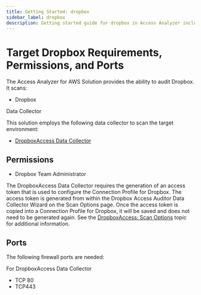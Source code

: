 ```yaml
---
title: Getting Started: dropbox
sidebar_label: dropbox
description: Getting started guide for dropbox in Access Analyzer including setup instructions and initial configuration steps.
---
```


# Target Dropbox Requirements, Permissions, and Ports

The Access Analyzer for AWS Solution provides the ability to audit Dropbox. It scans:

- Dropbox

Data Collector

This solution employs the following data collector to scan the target environment:

- [DropboxAccess Data Collector](/docs/accessanalyzer/12.0/data-collection/dropbox-access/overview.md)

## Permissions

- Dropbox Team Administrator

The DropboxAccess Data Collector requires the generation of an access token that is used to
configure the Connection Profile for Dropbox. The access token is generated from within the Dropbox
Access Auditor Data Collector Wizard on the Scan Options page. Once the access token is copied into
a Connection Profile for Dropbox, it will be saved and does not need to be generated again. See the
[DropboxAccess: Scan Options](/docs/accessanalyzer/12.0/data-collection/dropbox-access/scan-options.md) topic for
additional information.

## Ports

The following firewall ports are needed:

For DropboxAccess Data Collector

- TCP 80
- TCP443
